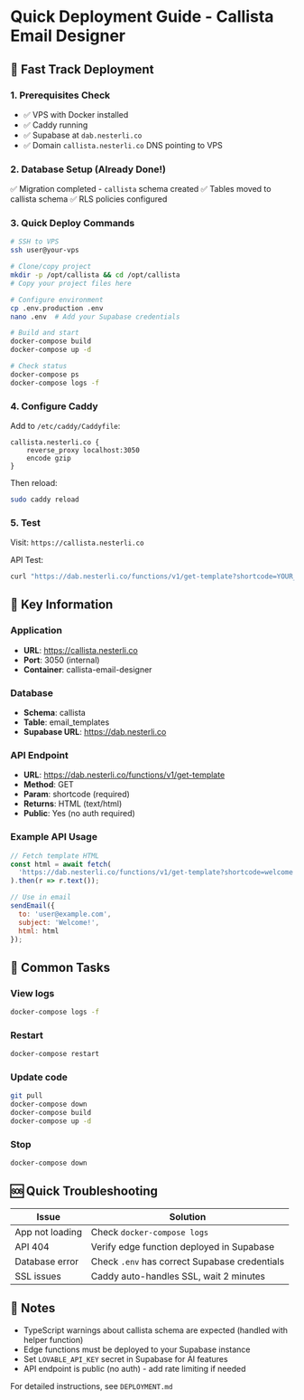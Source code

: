 # Quick Deployment Guide - Callista Email Designer

## 🚀 Fast Track Deployment

### 1. Prerequisites Check
- ✅ VPS with Docker installed
- ✅ Caddy running
- ✅ Supabase at `dab.nesterli.co`
- ✅ Domain `callista.nesterli.co` DNS pointing to VPS

### 2. Database Setup (Already Done!)
✅ Migration completed - `callista` schema created
✅ Tables moved to callista schema
✅ RLS policies configured

### 3. Quick Deploy Commands

```bash
# SSH to VPS
ssh user@your-vps

# Clone/copy project
mkdir -p /opt/callista && cd /opt/callista
# Copy your project files here

# Configure environment
cp .env.production .env
nano .env  # Add your Supabase credentials

# Build and start
docker-compose build
docker-compose up -d

# Check status
docker-compose ps
docker-compose logs -f
```

### 4. Configure Caddy

Add to `/etc/caddy/Caddyfile`:
```caddyfile
callista.nesterli.co {
    reverse_proxy localhost:3050
    encode gzip
}
```

Then reload:
```bash
sudo caddy reload
```

### 5. Test

Visit: `https://callista.nesterli.co`

API Test:
```bash
curl "https://dab.nesterli.co/functions/v1/get-template?shortcode=YOUR_SHORTCODE"
```

## 📌 Key Information

### Application
- **URL**: https://callista.nesterli.co
- **Port**: 3050 (internal)
- **Container**: callista-email-designer

### Database
- **Schema**: callista
- **Table**: email_templates
- **Supabase URL**: https://dab.nesterli.co

### API Endpoint
- **URL**: https://dab.nesterli.co/functions/v1/get-template
- **Method**: GET
- **Param**: shortcode (required)
- **Returns**: HTML (text/html)
- **Public**: Yes (no auth required)

### Example API Usage
```javascript
// Fetch template HTML
const html = await fetch(
  'https://dab.nesterli.co/functions/v1/get-template?shortcode=welcome'
).then(r => r.text());

// Use in email
sendEmail({
  to: 'user@example.com',
  subject: 'Welcome!',
  html: html
});
```

## 🔧 Common Tasks

### View logs
```bash
docker-compose logs -f
```

### Restart
```bash
docker-compose restart
```

### Update code
```bash
git pull
docker-compose down
docker-compose build
docker-compose up -d
```

### Stop
```bash
docker-compose down
```

## 🆘 Quick Troubleshooting

| Issue | Solution |
|-------|----------|
| App not loading | Check `docker-compose logs` |
| API 404 | Verify edge function deployed in Supabase |
| Database error | Check `.env` has correct Supabase credentials |
| SSL issues | Caddy auto-handles SSL, wait 2 minutes |

## 📝 Notes

- TypeScript warnings about callista schema are expected (handled with helper function)
- Edge functions must be deployed to your Supabase instance
- Set `LOVABLE_API_KEY` secret in Supabase for AI features
- API endpoint is public (no auth) - add rate limiting if needed

For detailed instructions, see `DEPLOYMENT.md`
